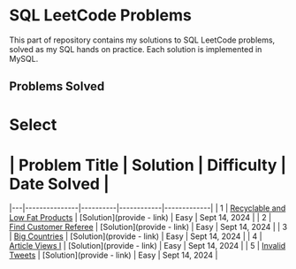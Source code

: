# SQL LeetCode Problems

This part of repository contains my solutions to SQL LeetCode problems, solved as my SQL hands on practice. Each solution is implemented in MySQL.

## Problems Solved

# Select 

 # | Problem Title | Solution | Difficulty | Date Solved |
|---|---------------|----------|------------|-------------|
| 1 | [Recyclable and Low Fat Products](https://leetcode.com/problems/recyclable-and-low-fat-products/description/?envType=study-plan-v2&envId=top-sql-50) | [Solution](provide - link) | Easy | Sept 14, 2024 |
| 2 | [Find Customer Referee](https://leetcode.com/problems/find-customer-referee/?envType=study-plan-v2&envId=top-sql-50) | [Solution](provide - link) | Easy | Sept 14, 2024 |
| 3 | [Big Countries](https://leetcode.com/problems/big-countries/?envType=study-plan-v2&envId=top-sql-50)  | [Solution](provide - link) | Easy | Sept 14, 2024 |
| 4 | [Article Views I](https://leetcode.com/problems/article-views-i/?envType=study-plan-v2&envId=top-sql-50)  | [Solution](provide - link) | Easy | Sept 14, 2024 |
| 5 | [Invalid Tweets](https://leetcode.com/problems/invalid-tweets/description/?envType=study-plan-v2&envId=top-sql-50)  | [Solution](provide - link) | Easy | Sept 14, 2024 |